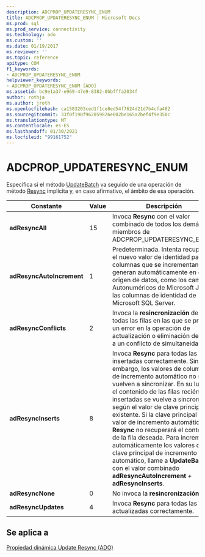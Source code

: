 ```yaml
---
description: ADCPROP_UPDATERESYNC_ENUM
title: ADCPROP_UPDATERESYNC_ENUM | Microsoft Docs
ms.prod: sql
ms.prod_service: connectivity
ms.technology: ado
ms.custom: ''
ms.date: 01/19/2017
ms.reviewer: ''
ms.topic: reference
apitype: COM
f1_keywords:
- ADCPROP_UPDATERESYNC_ENUM
helpviewer_keywords:
- ADCPROP_UPDATERESYNC_ENUM [ADO]
ms.assetid: bc9e1a37-e969-47e9-8382-0bbfffa2034f
author: rothja
ms.author: jroth
ms.openlocfilehash: ca1583203ced1f1ce8ed54f7624d21d7b4cfa482
ms.sourcegitcommit: 33f0f190f962059826e002be165a2bef4f9e350c
ms.translationtype: MT
ms.contentlocale: es-ES
ms.lasthandoff: 01/30/2021
ms.locfileid: "99161752"
---
```

# <a name="adcprop_updateresync_enum"></a>ADCPROP_UPDATERESYNC_ENUM
Especifica si el método [UpdateBatch](./updatebatch-method.md) va seguido de una operación de método [Resync](./resync-method.md) implícita y, en caso afirmativo, el ámbito de esa operación.  
  
|Constante|Value|Descripción|  
|--------------|-----------|-----------------|  
|**adResyncAll**|15|Invoca **Resync** con el valor combinado de todos los demás miembros de ADCPROP_UPDATERESYNC_ENUM.|  
|**adResyncAutoIncrement**|1|Predeterminada. Intenta recuperar el nuevo valor de identidad para las columnas que se incrementan o generan automáticamente en el origen de datos, como los campos Autonuméricos de Microsoft Jet o las columnas de identidad de Microsoft SQL Server.|  
|**adResyncConflicts**|2|Invoca la **resincronización** de todas las filas en las que se produjo un error en la operación de actualización o eliminación debido a un conflicto de simultaneidad.|  
|**adResyncInserts**|8|Invoca **Resync** para todas las filas insertadas correctamente. Sin embargo, los valores de columna de incremento automático no se vuelven a sincronizar. En su lugar, el contenido de las filas recién insertadas se vuelve a sincronizar según el valor de clave principal existente. Si la clave principal es un valor de incremento automático, **Resync** no recuperará el contenido de la fila deseada. Para incrementar automáticamente los valores de clave principal de incremento automático, llame a **UpdateBatch** con el valor combinado **adResyncAutoIncrement**  +  **adResyncInserts**.|  
|**adResyncNone**|0|No invoca la **resincronización**.|  
|**adResyncUpdates**|4|Invoca **Resync** para todas las filas actualizadas correctamente.|  
  
## <a name="applies-to"></a>Se aplica a  
 [Propiedad dinámica Update Resync (ADO)](./update-resync-property-dynamic-ado.md)
